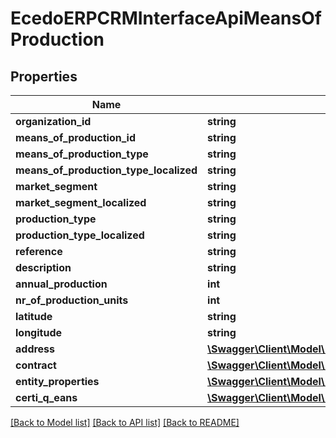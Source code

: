 # EcedoERPCRMInterfaceApiMeansOfProduction

## Properties
Name | Type | Description | Notes
------------ | ------------- | ------------- | -------------
**organization_id** | **string** |  | [optional] 
**means_of_production_id** | **string** |  | [optional] 
**means_of_production_type** | **string** |  | [optional] 
**means_of_production_type_localized** | **string** |  | [optional] 
**market_segment** | **string** |  | [optional] 
**market_segment_localized** | **string** |  | [optional] 
**production_type** | **string** |  | [optional] 
**production_type_localized** | **string** |  | [optional] 
**reference** | **string** |  | [optional] 
**description** | **string** |  | [optional] 
**annual_production** | **int** |  | [optional] 
**nr_of_production_units** | **int** |  | [optional] 
**latitude** | **string** |  | [optional] 
**longitude** | **string** |  | [optional] 
**address** | [**\Swagger\Client\Model\EcedoERPCRMInterfaceApiAddress**](EcedoERPCRMInterfaceApiAddress.md) |  | [optional] 
**contract** | [**\Swagger\Client\Model\EcedoERPCRMInterfaceApiContract**](EcedoERPCRMInterfaceApiContract.md) |  | [optional] 
**entity_properties** | [**\Swagger\Client\Model\EcedoERPCRMInterfaceApiEntityProperty[]**](EcedoERPCRMInterfaceApiEntityProperty.md) |  | [optional] 
**certi_q_eans** | [**\Swagger\Client\Model\EcedoERPCRMInterfaceApiCertiQEan[]**](EcedoERPCRMInterfaceApiCertiQEan.md) |  | [optional] 

[[Back to Model list]](../README.md#documentation-for-models) [[Back to API list]](../README.md#documentation-for-api-endpoints) [[Back to README]](../README.md)


